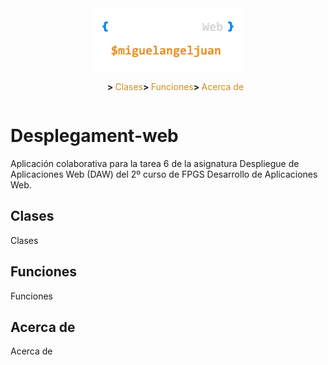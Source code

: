<div align="center">
  <a href="https://github.com/MikeJey/Desplegament-web">
    <img src="img/daw.png" alt="Logo DAW" width="240px" height="100px">
  </a>
</div>

<div align="center">
  <ul style="list-style: none; display: inline-flex;">
    <li><strong>> </strong><a href="#clases" style="text-decoration: none; color: #d18b1f;">Clases</a></li>
    <li><strong>> </strong><a href="#funciones" style="text-decoration: none; color: #d18b1f;">Funciones</a></a></li>
    <li><strong>> </strong><a href="#acerca-de" style="text-decoration: none; color: #d18b1f;">Acerca de</a></a></li>
  </ul>
</div>

# Desplegament-web
Aplicación colaborativa para la tarea 6 de la asignatura Despliegue de Aplicaciones Web (DAW) del 2º curso de FPGS Desarrollo de Aplicaciones Web.

## Clases
Clases

## Funciones
Funciones

## Acerca de
Acerca de

